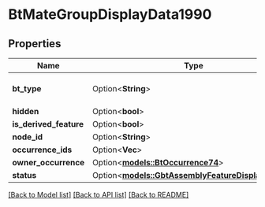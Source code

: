 # BtMateGroupDisplayData1990

## Properties

Name | Type | Description | Notes
------------ | ------------- | ------------- | -------------
**bt_type** | Option<**String**> | Type of JSON object. | [optional]
**hidden** | Option<**bool**> |  | [optional]
**is_derived_feature** | Option<**bool**> |  | [optional]
**node_id** | Option<**String**> |  | [optional]
**occurrence_ids** | Option<**Vec<String>**> |  | [optional]
**owner_occurrence** | Option<[**models::BtOccurrence74**](BTOccurrence-74.md)> |  | [optional]
**status** | Option<[**models::GbtAssemblyFeatureDisplayStatus**](GBTAssemblyFeatureDisplayStatus.md)> |  | [optional]

[[Back to Model list]](../README.md#documentation-for-models) [[Back to API list]](../README.md#documentation-for-api-endpoints) [[Back to README]](../README.md)


